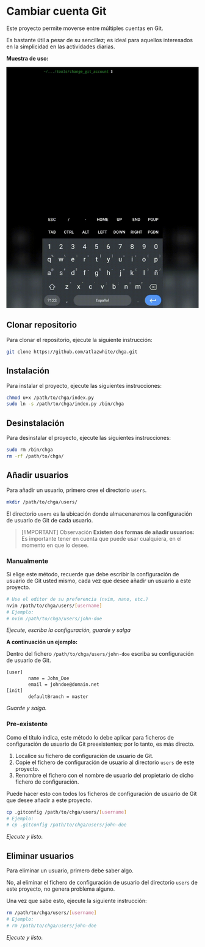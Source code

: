 # Cambiar cuenta Git

Este proyecto permite moverse entre múltiples cuentas en Git.

Es bastante útil a pesar de su sencillez; es ideal para aquellos interesados en la simplicidad en las actividades diarias.

**Muestra de uso:**

![Muestra de uso](sample_of_use.gif)


## Clonar repositorio

Para clonar el repositorio, ejecute la siguiente instrucción:

```bash
git clone https://github.com/atlazwhite/chga.git
```

## Instalación

Para instalar el proyecto, ejecute las siguientes instrucciones:

```bash
chmod u+x /path/to/chga/index.py
sudo ln -s /path/to/chga/index.py /bin/chga
```

## Desinstalación

Para desinstalar el proyecto, ejecute las siguientes instrucciones:

```bash
sudo rm /bin/chga
rm -rf /path/to/chga/
```

## Añadir usuarios

Para añadir un usuario, primero cree el directorio `users`.

```bash
mkdir /path/to/chga/users/
```

El directorio `users` es la ubicación donde almacenaremos la configuración de usuario de Git de cada usuario.

> [!IMPORTANT] Observación
> **Existen dos formas de añadir usuarios:** Es importante tener en cuenta que puede usar cualquiera, en el momento en que lo desee.

### Manualmente

Si elige este método, recuerde que debe escribir la configuración de usuario de Git usted mismo, cada vez que desee añadir un usuario a este proyecto.

```bash
# Use el editor de su preferencia (nvim, nano, etc.)
nvim /path/to/chga/users/[username]
# Ejemplo:
# nvim /path/to/chga/users/john-doe
```

*Ejecute, escriba la configuración, guarde y salga*

**A continuación un ejemplo:**

Dentro del fichero `/path/to/chga/users/john-doe` escriba su configuración de usuario de Git.

```
[user]
        name = John_Doe
        email = johndoe@domain.net
[init]
        defaultBranch = master
```

*Guarde y salga.*

### Pre-existente

Como el título indica, este método lo debe aplicar para ficheros de configuración de usuario de Git preexistentes; por lo tanto, es más directo.

1. Localice su fichero de configuración de usuario de Git.
2. Copie el fichero de configuración de usuario al directorio `users` de este proyecto.
3. Renombre el fichero con el nombre de usuario del propietario de dicho fichero de configuración.

Puede hacer esto con todos los ficheros de configuración de usuario de Git que desee añadir a este proyecto.

```bash
cp .gitconfig /path/to/chga/users/[username]
# Ejemplo:
# cp .gitconfig /path/to/chga/users/john-doe
```

*Ejecute y listo.*

## Eliminar usuarios

Para eliminar un usuario, primero debe saber algo.

No, al eliminar el fichero de configuración de usuario del directorio `users` de este proyecto, no genera problema alguno.

Una vez que sabe esto, ejecute la siguiente instrucción:

```bash
rm /path/to/chga/users/[username]
# Ejemplo:
# rm /path/to/chga/users/john-doe
```

*Ejecute y listo.*

